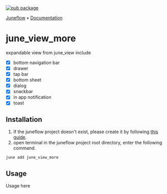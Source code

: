 [![pub package](https://img.shields.io/pub/v/june_view_more.svg)](https://pub.dartlang.org/packages/june_view_more)

<p>
  <a href="https://github.com/melodysdreamj/juneflow">Juneflow</a> •
  <a href="https://doc.juneflow.org/get-started">Documentation</a>
</p>

# june_view_more
expandable view from june_view
include 
- [x] bottom navigation bar
- [x] drawer
- [x] tap bar
- [x] bottom sheet
- [x] dialog
- [x] snackbar
- [x] in app notification
- [x] toast

##  Installation
1. If the juneflow project doesn't exist, please create it by following [this guide](https://doc.juneflow.org/get-started).
2. open terminal in the juneflow project root directory, enter the following command.
 ```bash
 june add june_view_more
 ```

## Usage
Usage here
